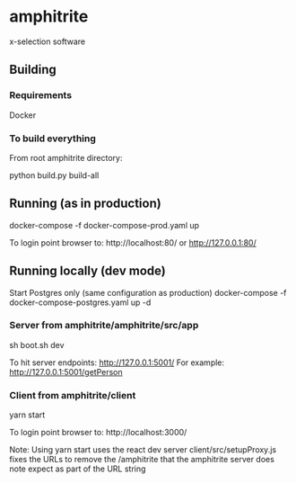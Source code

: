 # amphitrite

x-selection software

## Building
### Requirements
Docker
### To build everything
From root amphitrite directory:

python build.py build-all

## Running (as in production)
docker-compose -f docker-compose-prod.yaml up

To login point browser to: http://localhost:80/ or http://127.0.0.1:80/

## Running locally (dev mode)
Start Postgres only (same configuration as production)
docker-compose -f docker-compose-postgres.yaml up -d 

### Server from amphitrite/amphitrite/src/app
sh boot.sh dev

To hit server endpoints: http://127.0.0.1:5001/
For example:
http://127.0.0.1:5001/getPerson

### Client from amphitrite/client
yarn start

To login point browser to: http://localhost:3000/

Note: Using yarn start uses the react dev server client/src/setupProxy.js fixes the URLs to remove the /amphitrite that the amphitrite server does note expect as part of the URL string 

